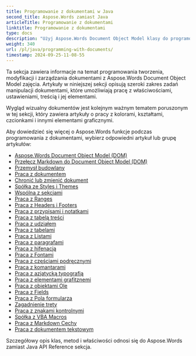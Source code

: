```yaml
---
title: Programowanie z dokumentami w Java
second_title: Aspose.Words zamiast Java
articleTitle: Programowanie z dokumentami
linktitle: Programowanie z dokumentami
type: docs
description: "Użyj Aspose.Words Document Object Model klasy do programowania tworzenia, modyfikacji i zarządzania dokumentami z Java. Praca z właściwościami dokumentów, ustawieniami i treścią, jak również z wyglądem dokumentów poprzez zarządzanie kolorami, kształtami, czcionkami i innymi grafikami."
weight: 340
url: /pl/java/programming-with-documents/
timestamp: 2024-09-25-11-08-55
---
```


Ta sekcja zawiera informacje na temat programowania tworzenia, modyfikacji i zarządzania dokumentami z Aspose.Words Document Object Model zajęcia. Artykuły w niniejszej sekcji opisują szeroki zakres zadań manipulacji dokumentami, które umożliwiają pracę z właściwościami, ustawieniami, treścią i jej elementami.

Wygląd wizualny dokumentów jest kolejnym ważnym tematem poruszonym w tej sekcji, który zawiera artykuły o pracy z kolorami, kształtami, czcionkami i innymi elementami graficznymi.

Aby dowiedzieć się więcej o Aspose.Words funkcje podczas programowania z dokumentami, wybierz odpowiedni artykuł lub grupę artykułów:

- [Aspose.Words Document Object Model (DOM)](/words/pl/java/aspose-words-document-object-model/)
- [Przełęcz Markdown do Document Object Model (DOM)](/words/pl/java/translate-markdown-to-document-object-model/)
- [Przemysł budowlany](/words/pl/java/document-builder-overview/)
- [Praca z dokumentem](/words/pl/java/working-with-document/)
- [Chronić lub zmienić dokument](/words/pl/java/protect-or-encrypt-a-document/)
- [Spółka ze Styles i Themes](/words/java/working-with-styles/)
- [Wspólna z sekcjami](/words/pl/java/working-with-sections/)
- [Praca z Ranges](/words/pl/java/working-with-ranges/)
- [Praca z Headers i Footers](/words/pl/java/working-with-headers-and-footers/)
- [Praca z przypisami i notatkami](/words/pl/java/working-with-footnote-and-endnote/)
- [Praca z tabelą treści](/words/pl/java/working-with-table-of-contents/)
- [Praca z udziałem](/words/pl/java/working-with-bookmarks/)
- [Praca z tabelami](/words/pl/java/working-with-tables/)
- [Praca z Listami](/words/pl/java/working-with-lists/)
- [Praca z paragrafami](/words/pl/java/working-with-paragraphs/)
- [Praca z hifenacją](/words/pl/java/working-with-hyphenation/)
- [Praca z Fontami](/words/pl/java/working-with-fonts/)
- [Praca z częściami podręcznymi](/words/pl/java/working-with-linked-textboxes/)
- [Praca z komantarami](/words/pl/java/working-with-comments/)
- [Praca z azjatycką typografią](/words/pl/java/working-with-asian-typography/)
- [Praca z elementami grafitznemi](/words/java/working-with-graphic-elements/)
- [Praca z obiektami Ole](/words/pl/java/working-with-ole-objects/)
- [Praca z Fields](/words/pl/java/working-with-fields/)
- [Praca z Pola formularza](/words/pl/java/working-with-form-fields/)
- [Zagadnienie trety](/words/java/contents-management/)
- [Praca z znakami kontrolnymi](/words/pl/java/working-with-control-characters/)
- [Spółka z VBA Macros](/words/pl/java/working-with-vba-macros/)
- [Praca z Markdown Cechy](/words/pl/java/working-with-markdown-features/)
- [Praca z dokumentem tekstowym](/words/pl/java/working-with-text-document/)

Szczegółowy opis klas, metod i właściwości odnosi się do Aspose.Words zamiast Java API Reference sekcja.
